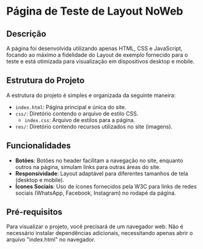 # Página de Teste de Layout NoWeb

## Descrição
A página foi desenvolvida utilizando apenas HTML, CSS e JavaScript, focando ao máximo a fidelidade do Layout de exemplo fornecido para o teste e está otimizada para visualização em dispositivos desktop e mobile.

## Estrutura do Projeto
A estrutura do projeto é simples e organizada da seguinte maneira:
- `index.html`: Página principal e única do site.
- `css/`: Diretório contendo o arquivo de estilo CSS.
  - `index.css`: Arquivo de estilos para a página.
- `res/`: Diretório contendo recursos utilizados no site (imagens).

## Funcionalidades
- **Botões**: Botões no header facilitam a navegação no site, enquanto outros na página, simulam links para outras áreas do site.
- **Responsividade**: Layout adaptável para diferentes tamanhos de tela (desktop e mobile).
- **Ícones Sociais**: Uso de ícones fornecidos pela W3C para links de redes sociais (WhatsApp, Facebook, Instagram) no rodapé da página.

## Pré-requisitos
Para visualizar o projeto, você precisará de um navegador web. Não é necessário instalar dependências adicionais, necessitando apenas abrir o arquivo "index.html" no navegador.
